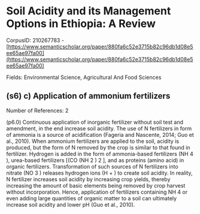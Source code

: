 # Soil Acidity and its Management Options in Ethiopia: A Review

CorpusID: 210267783 - [https://www.semanticscholar.org/paper/880fa6c52e3715b82c96db1d08e5ee65ae97fa00](https://www.semanticscholar.org/paper/880fa6c52e3715b82c96db1d08e5ee65ae97fa00)

Fields: Environmental Science, Agricultural And Food Sciences

## (s6) c) Application of ammonium fertilizers
Number of References: 2

(p6.0) Continuous application of inorganic fertilizer without soil test and amendment, in the end increase soil acidity. The use of N fertilizers in form of ammonia is a source of acidification (Fageria and Nascente, 2014; Guo et al., 2010). When ammonium fertilizers are applied to the soil, acidity is produced, but the form of N removed by the crop is similar to that found in fertilizer. Hydrogen is added in the form of ammonia-based fertilizers (NH 4 ), urea-based fertilizers [(CO (NH 2 ) 2 ], and as proteins (amino acid) in organic fertilizers. Transformation of such sources of N fertilizers into nitrate (NO 3 ) releases hydrogen ions (H + ) to create soil acidity. In reality, N fertilizer increases soil acidity by increasing crop yields, thereby increasing the amount of basic elements being removed by crop harvest without incorporation. Hence, application of fertilizers containing NH 4 or even adding large quantities of organic matter to a soil can ultimately increase soil acidity and lower pH (Guo et al., 2010).
